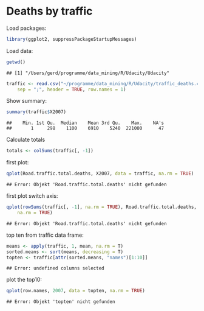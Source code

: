 Deaths by traffic
========================================================

Load packages:

```r
library(ggplot2, suppressPackageStartupMessages)
```


Load data:

```r
getwd()
```

```
## [1] "/Users/gerd/programme/data_mining/R/Udacity/Udacity"
```

```r
traffic <- read.csv("~/programme/data_mining/R/Udacity/traffic_deaths.csv", 
    sep = ";", header = TRUE, row.names = 1)
```


Show summary:

```r
summary(traffic$X2007)
```

```
##    Min. 1st Qu.  Median    Mean 3rd Qu.    Max.    NA's 
##       1     298    1100    6910    5240  221000      47
```


Calculate totals 

```r
totals <- colSums(traffic[, -1])
```


first plot:

```r
qplot(Road.traffic.total.deaths, X2007, data = traffic, na.rm = TRUE)
```

```
## Error: Objekt 'Road.traffic.total.deaths' nicht gefunden
```


first plot switch axis:

```r
qplot(rowSums(traffic[, -1], na.rm = TRUE), Road.traffic.total.deaths, data = traffic, 
    na.rm = TRUE)
```

```
## Error: Objekt 'Road.traffic.total.deaths' nicht gefunden
```


top ten from traffic data frame:

```r
means <- apply(traffic, 1, mean, na.rm = T)
sorted.means <- sort(means, decreasing = T)
topten <- traffic[attr(sorted.means, "names")[1:10]]
```

```
## Error: undefined columns selected
```


plot the top10:

```r
qplot(row.names, 2007, data = topten, na.rm = TRUE)
```

```
## Error: Objekt 'topten' nicht gefunden
```



